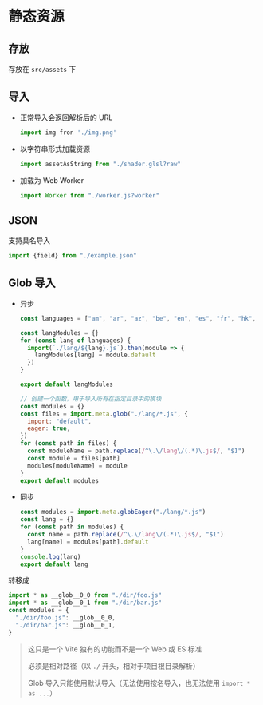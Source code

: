 # 静态资源

## 存放

存放在 `src/assets` 下

## 导入

- 正常导入会返回解析后的 URL

  ```js
  import img fron './img.png'
  ```

- 以字符串形式加载资源

  ```js
  import assetAsString from "./shader.glsl?raw"
  ```

- 加载为 Web Worker

  ```js
  import Worker from "./worker.js?worker"
  ```

## JSON

支持具名导入

```js
import {field} from "./example.json"
```

## Glob 导入

- 异步

  ```js
  const languages = ["am", "ar", "az", "be", "en", "es", "fr", "hk", "jp", "kk", "kr", "ro", "sr", "tr", "uk", "ur", "uz", "zh"]

  const langModules = {}
  for (const lang of languages) {
    import(`./lang/${lang}.js`).then(module => {
      langModules[lang] = module.default
    })
  }

  export default langModules
  ```

  ```js
  // 创建一个函数，用于导入所有在指定目录中的模块
  const modules = {}
  const files = import.meta.glob("./lang/*.js", {
    import: "default",
    eager: true,
  })
  for (const path in files) {
    const moduleName = path.replace(/^\.\/lang\/(.*)\.js$/, "$1")
    const module = files[path]
    modules[moduleName] = module
  }
  export default modules
  ```

- 同步

  ```js
  const modules = import.meta.globEager("./lang/*.js")
  const lang = {}
  for (const path in modules) {
    const name = path.replace(/^\.\/lang\/(.*)\.js$/, "$1")
    lang[name] = modules[path].default
  }
  console.log(lang)
  export default lang
  ```

转移成

```js
import * as __glob__0_0 from "./dir/foo.js"
import * as __glob__0_1 from "./dir/bar.js"
const modules = {
  "./dir/foo.js": __glob__0_0,
  "./dir/bar.js": __glob__0_1,
}
```

> 这只是一个 Vite 独有的功能而不是一个 Web 或 ES 标准
>
> 必须是相对路径（以 `./` 开头，相对于项目根目录解析）
>
> Glob 导入只能使用默认导入（无法使用按名导入，也无法使用 `import * as ...`）
